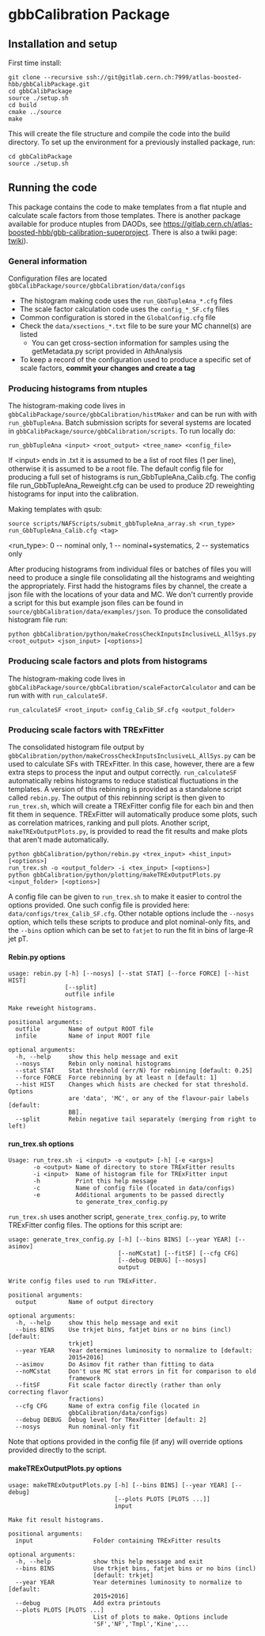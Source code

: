 # gbbCalibration Package

## Installation and setup
First time install:
```
git clone --recursive ssh://git@gitlab.cern.ch:7999/atlas-boosted-hbb/gbbCalibPackage.git
cd gbbCalibPackage
source ./setup.sh
cd build
cmake ../source
make
```
This will create the file structure and compile the code into the build directory.
To set up the environment for a previously installed package, run:
```
cd gbbCalibPackage
source ./setup.sh
```

## Running the code
This package contains the code to make templates from a flat ntuple and calculate scale factors from those templates. There is another package available for produce ntuples from DAODs, see https://gitlab.cern.ch/atlas-boosted-hbb/gbb-calibration-superproject.
There is also a twiki page: [twiki](https://twiki.cern.ch/twiki/bin/viewauth/AtlasProtected/XbbScaleFactorsInGbbEvtR21)).

### General information
Configuration files are located `gbbCalibPackage/source/gbbCalibration/data/configs`
   * The histogram making code uses the `run_GbbTupleAna_*.cfg` files
   * The scale factor calculation code uses the `config_*_SF.cfg` files
   * Common configuration is stored in the `GlobalConfig.cfg` file
   * Check the `data/xsections_*.txt` file to be sure your MC channel(s) are listed
      * You can get cross-section information for samples using the getMetadata.py script provided in AthAnalysis
   * To keep a record of the configuration used to produce a specific set of scale factors, __commit your changes and create a tag__

### Producing histograms from ntuples
The histogram-making code lives in `gbbCalibPackage/source/gbbCalibration/histMaker` and can be run with with `run_gbbTupleAna`. Batch submission scripts for several systems are located in `gbbCalibPackage/source/gbbCalibration/scripts`.
To run locally do:
```
run_gbbTupleAna <input> <root_output> <tree_name> <config_file>
```
If &lt;input&gt; ends in .txt it is assumed to be a list of root files (1 per line), otherwise it is assumed to be a root file.
The default config file for producing a full set of histograms is run\_GbbTupleAna\_Calib.cfg. The config file run\_GbbTupleAna\_Reweight.cfg can be used to produce 2D reweighting histograms for input into the calibration.

Making templates with qsub:
```
source scripts/NAFScripts/submit_gbbTupleAna_array.sh <run_type> run_GbbTupleAna_Calib.cfg <tag>
```
&lt;run\_type&gt;: 0 -- nominal only, 1 -- nominal+systematics, 2 -- systematics only

After producing histograms from individual files or batches of files you will need to produce a single file consolidating all the histograms and weighting the appropriately. First hadd the histograms files by channel, the create a json file with the locations of your data and MC. We don't currently provide a script for this but example json files can be found in `source/gbbCalibration/data/examples/json`. To produce the consolidated histogram file run:
```
python gbbCalibration/python/makeCrossCheckInputsInclusiveLL_AllSys.py <root_output> <json_input> [<options>]
```

### Producing scale factors and plots from histograms
The histogram-making code lives in `gbbCalibPackage/source/gbbCalibration/scaleFactorCalculator` and can be run with with `run_calculateSF`.
```
run_calculateSF <root_input> config_Calib_SF.cfg <output_folder>
```

### Producing scale factors with TRExFitter
The consolidated histogram file output by `gbbCalibration/python/makeCrossCheckInputsInclusiveLL_AllSys.py` can be used to calculate SFs with TRExFitter. In this case, however, there are a few extra steps to process the input and output correctly. `run_calculateSF` automatically rebins histograms to reduce statistical fluctuations in the templates. A version of this rebinning is provided as a standalone script called `rebin.py`. The output of this rebinning script is then given to `run_trex.sh`, which will create a TRExFitter config file for each bin and then fit them in sequence. TRExFitter will automatically produce some plots, such as correlation matrices, ranking and pull plots.
Another script, `makeTRExOutputPlots.py`, is provided to read the fit results and make plots that aren't made automatically.
```
python gbbCalibration/python/rebin.py <trex_input> <hist_input> [<options>]
run_trex.sh -o <output_folder> -i <tex_input> [<options>]
python gbbCalibration/python/plotting/makeTRExOutputPlots.py <input_folder> [<options>]
```

A config file can be given to `run_trex.sh` to make it easier to control the options provided. One such config file is provided here: `data/configs/trex_Calib_SF.cfg`. Other notable options include the `--nosys` option, which tells these scripts to produce and plot nominal-only fits, and the `--bins` option which can be set to `fatjet` to run the fit in bins of large-R jet pT.

#### Rebin.py options
```
usage: rebin.py [-h] [--nosys] [--stat STAT] [--force FORCE] [--hist HIST]
                [--split]
                outfile infile

Make reweight histograms.

positional arguments:
  outfile        Name of output ROOT file
  infile         Name of input ROOT file

optional arguments:
  -h, --help     show this help message and exit
  --nosys        Rebin only nominal histograms
  --stat STAT    Stat threshold (err/N) for rebinning [default: 0.25]
  --force FORCE  Force rebinning by at least n [default: 1]
  --hist HIST    Changes which hists are checked for stat threshold. Options
                 are 'data', 'MC', or any of the flavour-pair labels [default:
                 BB].
  --split        Rebin negative tail separately (merging from right to left)
```

#### run\_trex.sh options
```
Usage: run_trex.sh -i <input> -o <output> [-h] [-e <args>]
       -o <output> Name of directory to store TRExFitter results
       -i <input>  Name of histogram file for TRExFitter input
       -h          Print this help message
       -c          Name of config file (located in data/configs)
       -e          Additional arguments to be passed directly
                   to generate_trex_config.py
```
`run_trex.sh` uses another script, `generate_trex_config.py`, to write TRExFitter config files. The options for this script are:
```
usage: generate_trex_config.py [-h] [--bins BINS] [--year YEAR] [--asimov]
                               [--noMCstat] [--fitSF] [--cfg CFG]
                               [--debug DEBUG] [--nosys]
                               output

Write config files used to run TRExFitter.

positional arguments:
  output         Name of output directory

optional arguments:
  -h, --help     show this help message and exit
  --bins BINS    Use trkjet bins, fatjet bins or no bins (incl) [default:
                 trkjet]
  --year YEAR    Year determines luminosity to normalize to [default:
                 2015+2016]
  --asimov       Do Asimov fit rather than fitting to data
  --noMCstat     Don't use MC stat errors in fit for comparison to old
                 framework
  --fitSF        Fit scale factor directly (rather than only correcting flavor
                 fractions)
  --cfg CFG      Name of extra config file (located in
                 gbbCalibration/data/configs)
  --debug DEBUG  Debug level for TRexFitter [default: 2]
  --nosys        Run nominal-only fit
```
Note that options provided in the config file (if any) will override options provided directly to the script.

#### makeTRExOutputPlots.py options
```
usage: makeTRExOutputPlots.py [-h] [--bins BINS] [--year YEAR] [--debug]
                              [--plots PLOTS [PLOTS ...]]
                              input

Make fit result histograms.

positional arguments:
  input                 Folder containing TRExFitter results

optional arguments:
  -h, --help            show this help message and exit
  --bins BINS           Use trkjet bins, fatjet bins or no bins (incl)
                        [default: trkjet]
  --year YEAR           Year determines luminosity to normalize to [default:
                        2015+2016]
  --debug               Add extra printouts
  --plots PLOTS [PLOTS ...]
                        List of plots to make. Options include
                        'SF','NF','Tmpl','Kine',...
```
